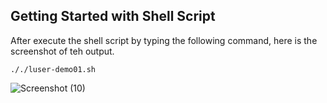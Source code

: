 ## Getting Started with Shell Script

After execute the shell script by typing the following command, here is the screenshot of teh output. 

```
././luser-demo01.sh
```


![Screenshot (10)](https://user-images.githubusercontent.com/93491482/201500284-262bb398-f5be-4f9e-854e-98ac828d75f2.png)
